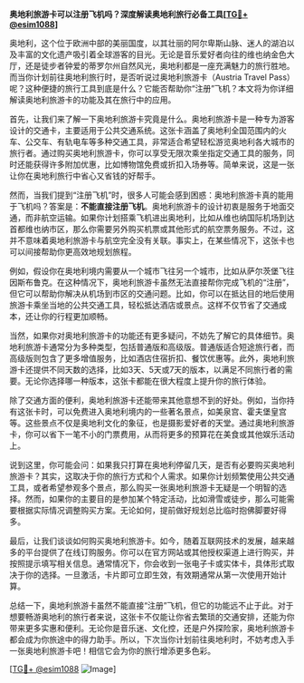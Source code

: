 **奥地利旅游卡可以注册飞机吗？深度解读奥地利旅行必备工具[[TG💪+ @esim1088](https://t.me/s/esim1088)]**

奥地利，这个位于欧洲中部的美丽国度，以其壮丽的阿尔卑斯山脉、迷人的湖泊以及丰富的文化遗产吸引着全球游客的目光。无论是音乐爱好者向往的维也纳金色大厅，还是徒步者钟爱的蒂罗尔州自然风光，奥地利都是一座充满魅力的旅行胜地。而当你计划前往奥地利旅行时，是否听说过奥地利旅游卡（Austria Travel Pass）呢？这种便捷的旅行工具到底是什么？它能否帮助你“注册”飞机？本文将为你详细解读奥地利旅游卡的功能及其在旅行中的应用。

首先，让我们来了解一下奥地利旅游卡究竟是什么。奥地利旅游卡是一种专为游客设计的交通卡，主要适用于公共交通系统。这张卡涵盖了奥地利全国范围内的火车、公交车、有轨电车等多种交通工具，非常适合希望轻松游览奥地利各大城市的旅行者。通过购买奥地利旅游卡，你可以享受无限次乘坐指定交通工具的服务，同时还能获得许多附加优惠，比如博物馆免费或折扣入场券等。简单来说，这是一张让你在奥地利旅行中省心又省钱的好帮手。

然而，当我们提到“注册飞机”时，很多人可能会感到困惑：奥地利旅游卡真的能用于飞机吗？答案是：**不能直接注册飞机**。奥地利旅游卡的设计初衷是服务于地面交通，而非航空运输。如果你计划搭乘飞机进出奥地利，比如从维也纳国际机场到达首都维也纳市区，那么你需要另外购买机票或其他形式的航空票务服务。不过，这并不意味着奥地利旅游卡与航空完全没有关联。事实上，在某些情况下，这张卡也可以间接帮助你更高效地规划旅程。

例如，假设你在奥地利境内需要从一个城市飞往另一个城市，比如从萨尔茨堡飞往因斯布鲁克。在这种情况下，奥地利旅游卡虽然无法直接帮你完成飞机的“注册”，但它可以帮助你解决从机场到市区的交通问题。比如，你可以在抵达目的地后使用旅游卡乘坐当地的公共交通工具，轻松抵达酒店或景点。这样不仅节省了交通成本，还让你的行程更加顺畅。

当然，如果你对奥地利旅游卡的功能还有更多疑问，不妨先了解它的具体细节。奥地利旅游卡通常分为多种类型，包括普通版和高级版。普通版适合短途旅行者，而高级版则包含了更多增值服务，比如酒店住宿折扣、餐饮优惠等。此外，奥地利旅游卡还提供不同天数的选择，比如3天、5天或7天的版本，以满足不同旅行者的需要。无论你选择哪一种版本，这张卡都能在很大程度上提升你的旅行体验。

除了交通方面的便利，奥地利旅游卡还能带来其他意想不到的好处。例如，当你持有这张卡时，可以免费进入奥地利境内的一些著名景点，如美泉宫、霍夫堡皇宫等。这些景点不仅是奥地利文化的象征，也是摄影爱好者的天堂。通过奥地利旅游卡，你可以省下一笔不小的门票费用，从而将更多的预算花在美食或其他娱乐活动上。

说到这里，你可能会问：如果我只打算在奥地利停留几天，是否有必要购买奥地利旅游卡？其实，这取决于你的旅行方式和个人需求。如果你计划频繁使用公共交通工具，或者希望参观多个景点，那么购买一张奥地利旅游卡无疑是一个明智的选择。然而，如果你的主要目的是参加某个特定活动，比如滑雪或徒步，那么可能需要根据实际情况调整购买方案。无论如何，提前做好规划总比临时抱佛脚要好得多。

最后，让我们谈谈如何购买奥地利旅游卡。如今，随着互联网技术的发展，越来越多的平台提供了在线订购服务。你可以在官方网站或其他授权渠道上进行购买，并按照提示填写相关信息。通常情况下，你会收到一张电子卡或实体卡，具体形式取决于你的选择。一旦激活，卡片即可立即生效，有效期通常从第一次使用开始计算。

总结一下，奥地利旅游卡虽然不能直接“注册”飞机，但它的功能远不止于此。对于想要畅游奥地利的旅行者来说，这张卡不仅能让你省去繁琐的交通安排，还能为你带来更多实惠和便利。无论你是音乐迷、文化控，还是户外探险家，奥地利旅游卡都会成为你旅途中的得力助手。所以，下次当你计划前往奥地利时，不妨考虑入手一张奥地利旅游卡吧！相信它会为你的旅行增添更多色彩。

[[TG💪+ @esim1088](https://t.me/s/esim1088) ![Image](https://i.postimg.cc/4NQfJmqS/Snipaste-2025-05-13-00-14-12.png)]